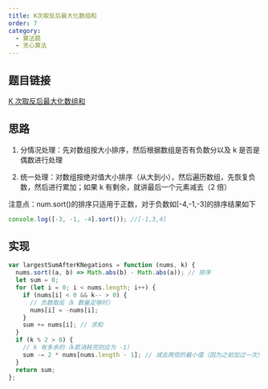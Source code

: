 ```yaml
---
title: K次取反后最大化数组和
order: 7
category:
  - 算法题
  - 贪心算法
---
```


## 题目链接

[K 次取反后最大化数组和](https://leetcode.cn/problems/maximize-sum-of-array-after-k-negations/description/)

## 思路

1. 分情况处理：先对数组按大小排序，然后根据数组是否有负数分以及 k 是否是偶数进行处理

2. 统一处理：对数组按绝对值大小排序（从大到小），然后遍历数组，先恢复负数，然后进行累加；如果 k 有剩余，就讲最后一个元素减去（2 倍）

注意点：num.sort()的排序只适用于正数，对于负数如[-4,-1,-3]的排序结果如下

```js
console.log([-3, -1, -4].sort()); //[-1,3,4]
```

## 实现

```js
var largestSumAfterKNegations = function (nums, k) {
  nums.sort((a, b) => Math.abs(b) - Math.abs(a)); // 排序
  let sum = 0;
  for (let i = 0; i < nums.length; i++) {
    if (nums[i] < 0 && k-- > 0) {
      // 负数取反（k 数量足够时）
      nums[i] = -nums[i];
    }
    sum += nums[i]; // 求和
  }
  if (k % 2 > 0) {
    // k 有多余的（k若消耗完则应为 -1）
    sum -= 2 * nums[nums.length - 1]; // 减去两倍的最小值（因为之前加过一次）
  }
  return sum;
};
```
